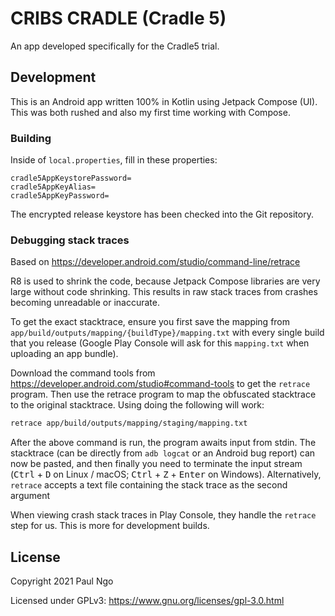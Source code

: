 # CRIBS CRADLE (Cradle 5)

An app developed specifically for the Cradle5 trial.

## Development

This is an Android app written 100% in Kotlin using Jetpack Compose (UI). This was both rushed and
also my first time working with Compose.

### Building

Inside of `local.properties`, fill in these properties:

```properties
cradle5AppKeystorePassword=
cradle5AppKeyAlias=
cradle5AppKeyPassword=
```

The encrypted release keystore has been checked into the Git repository.

### Debugging stack traces

Based on https://developer.android.com/studio/command-line/retrace

R8 is used to shrink the code, because Jetpack Compose libraries are very large without code
shrinking. This results in raw stack traces from crashes becoming unreadable or inaccurate.

To get the exact stacktrace, ensure you first save the mapping from 
`app/build/outputs/mapping/{buildType}/mapping.txt` with every single build that you release (Google
Play Console will ask for this `mapping.txt` when uploading an app bundle). 

Download the command tools from https://developer.android.com/studio#command-tools to get the 
`retrace` program. Then use the retrace program to map the obfuscated stacktrace to the original 
stacktrace. Using doing the following will work:

```bash
retrace app/build/outputs/mapping/staging/mapping.txt
```

After the above command is run, the program awaits input from stdin. The stacktrace (can be directly
from `adb logcat` or an Android bug report) can now be pasted, and then finally you need to 
terminate the input stream (<kbd>Ctrl</kbd> + <kbd>D</kbd> on Linux / macOS; <kbd>Ctrl</kbd> + 
<kbd>Z</kbd> + <kbd>Enter</kbd> on Windows). Alternatively, `retrace` accepts a text file containing
the stack trace as the second argument

When viewing crash stack traces in Play Console, they handle the `retrace` step for us. This is more
for development builds.

## License

Copyright 2021 Paul Ngo

Licensed under GPLv3: https://www.gnu.org/licenses/gpl-3.0.html
